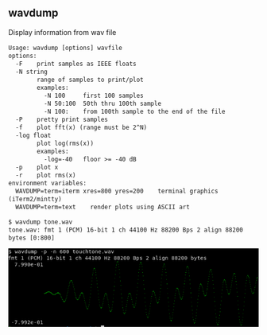 ## wavdump
Display information from wav file

    Usage: wavdump [options] wavfile
    options:
      -F    print samples as IEEE floats
      -N string
            range of samples to print/plot
            examples:
              -N 100     first 100 samples
              -N 50:100  50th thru 100th sample
              -N 100:    from 100th sample to the end of the file
      -P    pretty print samples
      -f    plot fft(x) (range must be 2^N)
      -log float
            plot log(rms(x))
            examples:
              -log=-40   floor >= -40 dB
      -p    plot x
      -r    plot rms(x)
    environment variables:
      WAVDUMP=term=iterm xres=800 yres=200    terminal graphics (iTerm2/mintty)
      WAVDUMP=term=text    render plots using ASCII art

```
$ wavdump tone.wav
tone.wav: fmt 1 (PCM) 16-bit 1 ch 44100 Hz 88200 Bps 2 align 88200 bytes [0:800]
```
![wavdump plot](wavdump.png)
